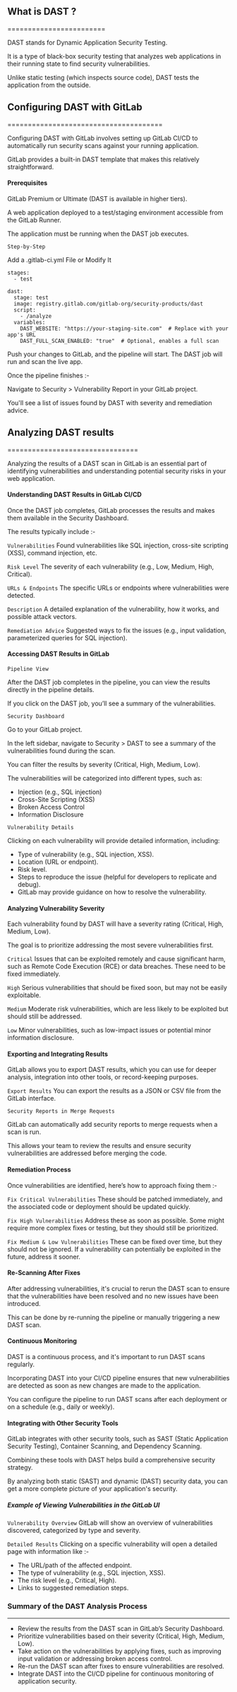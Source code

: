 ## What is DAST ?
========================

DAST stands for Dynamic Application Security Testing.

It is a type of black-box security testing that analyzes web applications in their running state to find security vulnerabilities.

Unlike static testing (which inspects source code), DAST tests the application from the outside.



## Configuring DAST with GitLab
======================================

Configuring DAST with GitLab involves setting up GitLab CI/CD to automatically run security scans against your running application. 

GitLab provides a built-in DAST template that makes this relatively straightforward.

#### Prerequisites

GitLab Premium or Ultimate (DAST is available in higher tiers).

A web application deployed to a test/staging environment accessible from the GitLab Runner.

The application must be running when the DAST job executes.


`Step-by-Step`

Add a .gitlab-ci.yml File or Modify It

```
stages:
  - test

dast:
  stage: test
  image: registry.gitlab.com/gitlab-org/security-products/dast
  script:
    - /analyze
  variables:
    DAST_WEBSITE: "https://your-staging-site.com"  # Replace with your app's URL
    DAST_FULL_SCAN_ENABLED: "true"  # Optional, enables a full scan

```

Push your changes to GitLab, and the pipeline will start. The DAST job will run and scan the live app.


Once the pipeline finishes :-

Navigate to Security > Vulnerability Report in your GitLab project.

You'll see a list of issues found by DAST with severity and remediation advice.


## Analyzing DAST results
================================


Analyzing the results of a DAST scan in GitLab is an essential part of identifying vulnerabilities and understanding potential security risks in your web application. 

#### Understanding DAST Results in GitLab CI/CD

Once the DAST job completes, GitLab processes the results and makes them available in the Security Dashboard. 

The results typically include :-

`Vulnerabilities` Found vulnerabilities like SQL injection, cross-site scripting (XSS), command injection, etc.

`Risk Level` The severity of each vulnerability (e.g., Low, Medium, High, Critical).

`URLs & Endpoints` The specific URLs or endpoints where vulnerabilities were detected.

`Description` A detailed explanation of the vulnerability, how it works, and possible attack vectors.

`Remediation Advice` Suggested ways to fix the issues (e.g., input validation, parameterized queries for SQL injection).

#### Accessing DAST Results in GitLab

`Pipeline View` 

After the DAST job completes in the pipeline, you can view the results directly in the pipeline details. 

If you click on the DAST job, you’ll see a summary of the vulnerabilities.

`Security Dashboard`

Go to your GitLab project.

In the left sidebar, navigate to Security > DAST to see a summary of the vulnerabilities found during the scan.

You can filter the results by severity (Critical, High, Medium, Low).

The vulnerabilities will be categorized into different types, such as:

  - Injection (e.g., SQL injection)
  - Cross-Site Scripting (XSS)
  - Broken Access Control
  - Information Disclosure

`Vulnerability Details`

Clicking on each vulnerability will provide detailed information, including:

  - Type of vulnerability (e.g., SQL injection, XSS).
  - Location (URL or endpoint).
  - Risk level.
  - Steps to reproduce the issue (helpful for developers to replicate and debug).
  - GitLab may provide guidance on how to resolve the vulnerability.


#### Analyzing Vulnerability Severity

Each vulnerability found by DAST will have a severity rating (Critical, High, Medium, Low). 

The goal is to prioritize addressing the most severe vulnerabilities first.

`Critical` Issues that can be exploited remotely and cause significant harm, such as Remote Code Execution (RCE) or data breaches. These need to be fixed immediately.

`High` Serious vulnerabilities that should be fixed soon, but may not be easily exploitable.

`Medium` Moderate risk vulnerabilities, which are less likely to be exploited but should still be addressed.

`Low` Minor vulnerabilities, such as low-impact issues or potential minor information disclosure.

#### Exporting and Integrating Results

GitLab allows you to export DAST results, which you can use for deeper analysis, integration into other tools, or record-keeping purposes.

`Export Results` You can export the results as a JSON or CSV file from the GitLab interface. 

`Security Reports in Merge Requests` 

GitLab can automatically add security reports to merge requests when a scan is run. 

This allows your team to review the results and ensure security vulnerabilities are addressed before merging the code.

#### Remediation Process

Once vulnerabilities are identified, here’s how to approach fixing them :-

`Fix Critical Vulnerabilities` These should be patched immediately, and the associated code or deployment should be updated quickly.

`Fix High Vulnerabilities` Address these as soon as possible. Some might require more complex fixes or testing, but they should still be prioritized.

`Fix Medium & Low Vulnerabilities` These can be fixed over time, but they should not be ignored. If a vulnerability can potentially be exploited in the future, address it sooner.

#### Re-Scanning After Fixes

After addressing vulnerabilities, it's crucial to rerun the DAST scan to ensure that the vulnerabilities have been resolved and no new issues have been introduced. 

This can be done by re-running the pipeline or manually triggering a new DAST scan.

#### Continuous Monitoring

DAST is a continuous process, and it's important to run DAST scans regularly. 

Incorporating DAST into your CI/CD pipeline ensures that new vulnerabilities are detected as soon as new changes are made to the application. 

You can configure the pipeline to run DAST scans after each deployment or on a schedule (e.g., daily or weekly).

#### Integrating with Other Security Tools

GitLab integrates with other security tools, such as SAST (Static Application Security Testing), Container Scanning, and Dependency Scanning. 

Combining these tools with DAST helps build a comprehensive security strategy. 

By analyzing both static (SAST) and dynamic (DAST) security data, you can get a more complete picture of your application's security.

##### Example of Viewing Vulnerabilities in the GitLab UI

`Vulnerability Overview` GitLab will show an overview of vulnerabilities discovered, categorized by type and severity.

`Detailed Results` Clicking on a specific vulnerability will open a detailed page with information like :-

  - The URL/path of the affected endpoint.
  - The type of vulnerability (e.g., SQL injection, XSS).
  - The risk level (e.g., Critical, High).
  - Links to suggested remediation steps.
    

### Summary of the DAST Analysis Process
------------------------------------------------

  - Review the results from the DAST scan in GitLab’s Security Dashboard.
  - Prioritize vulnerabilities based on their severity (Critical, High, Medium, Low).
  - Take action on the vulnerabilities by applying fixes, such as improving input validation or addressing broken access control.
  - Re-run the DAST scan after fixes to ensure vulnerabilities are resolved.
  - Integrate DAST into the CI/CD pipeline for continuous monitoring of application security.











